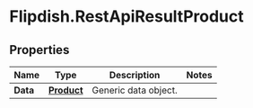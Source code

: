 # Flipdish.RestApiResultProduct

## Properties
Name | Type | Description | Notes
------------ | ------------- | ------------- | -------------
**Data** | [**Product**](Product.md) | Generic data object. | 


